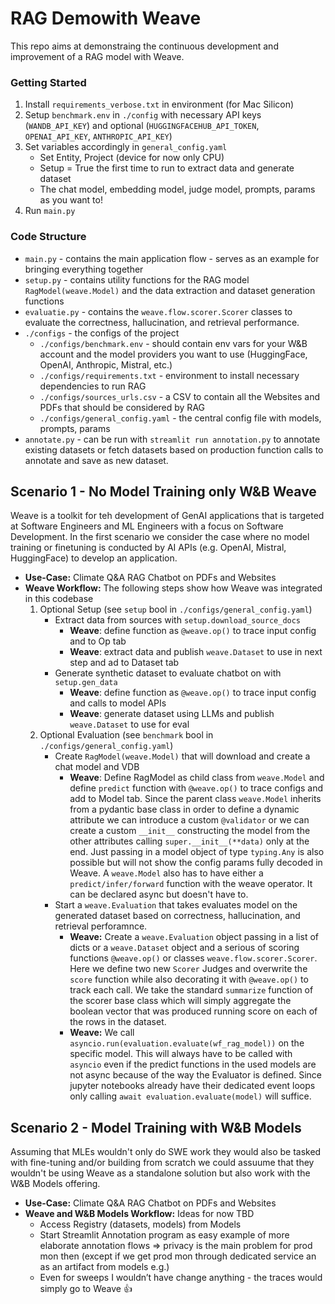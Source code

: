 # RAG Demowith Weave
This repo aims at demonstraing the continuous development and improvement of a RAG model with Weave.

### Getting Started
1. Install `requirements_verbose.txt` in environment (for Mac Silicon)
2. Setup `benchmark.env` in `./config` with necessary API keys (`WANDB_API_KEY`) and optional (`HUGGINGFACEHUB_API_TOKEN`, `OPENAI_API_KEY`, `ANTHROPIC_API_KEY`)
3. Set variables accordingly in `general_config.yaml`
    - Set Entity, Project (device for now only CPU)
    - Setup = True the first time to run to extract data and generate dataset
    - The chat model, embedding model, judge model, prompts, params as you want to!
4. Run `main.py`

### Code Structure
- `main.py` - contains the main application flow - serves as an example for bringing everything together
- `setup.py` - contains utility functions for the RAG model `RagModel(weave.Model)` and the data extraction and dataset generation functions
- `evaluatie.py` - contains the `weave.flow.scorer.Scorer` classes to evaluate the correctness, hallucination, and retrieval performance.
- `./configs` - the configs of the project
    - `./configs/benchmark.env` - should contain env vars for your W&B account and the model providers you want to use (HuggingFace, OpenAI, Anthropic, Mistral, etc.)
    - `./configs/requirements.txt` - environment to install necessary dependencies to run RAG
    - `./configs/sources_urls.csv` - a CSV to contain all the Websites and PDFs that should be considered by RAG
    - `./configs/general_config.yaml` - the central config file with models, prompts, params
- `annotate.py` - can be run with `streamlit run annotation.py` to annotate existing datasets or fetch datasets based on production function calls to annotate and save as new dataset.

## Scenario 1 - No Model Training only W&B Weave
Weave is a toolkit for teh development of GenAI applications that is targeted at Software Engineers and ML Engineers with a focus on Software Development. In the first scenario we consider the case where no model training or finetuning is conducted by AI APIs (e.g. OpenAI, Mistral, HuggingFace) to develop an application. 

- **Use-Case:** Climate Q&A RAG Chatbot on PDFs and Websites    
- **Weave Workflow:** The following steps show how Weave was integrated in this codebase
    1. Optional Setup (see `setup` bool in `./configs/general_config.yaml`)
        - Extract data from sources with `setup.download_source_docs`
            - **Weave**: define function as `@weave.op()` to trace input config and to Op tab
            - **Weave**: extract data and publish `weave.Dataset` to use in next step and ad to Dataset tab
        - Generate synthetic dataset to evaluate chatbot on with `setup.gen_data`
            - **Weave**: define function as `@weave.op()` to trace input config and calls to model APIs
            - **Weave**: generate dataset using LLMs and publish `weave.Dataset` to use for eval
    2. Optional Evaluation (see `benchmark` bool in `./configs/general_config.yaml`)
        - Create `RagModel(weave.Model)` that will download and create a chat model and VDB
            - **Weave**: Define RagModel as child class from `weave.Model` and define `predict` function with `@weave.op()` to trace configs and add to Model tab. Since the parent class `weave.Model` inherits from a pydantic base class in order to define a dynamic attribute we can introduce a custom `@validator` or we can create a custom `__init__` constructing the model from the other attributes calling `super.__init__(**data)` only at the end. Just passing in a model object of type `typing.Any` is also possible but will not show the config params fully decoded in Weave. A `weave.Model` also has to have either a `predict/infer/forward` function with the weave operator. It can be declared async but doesn't have to. 
        - Start a `weave.Evaluation` that takes evaluates model on the generated dataset based on correctness, hallucination, and retrieval perforamnce.
            - **Weave:** Create a `weave.Evaluation` object passing in a list of dicts or a `weave.Dataset` object and a serious of scoring functions `@weave.op()` or classes `weave.flow.scorer.Scorer`. Here we define two new `Scorer` Judges and overwrite the `score` function while also decorating it with `@weave.op()` to track each call. We take the standard `summarize` function of the scorer base class which will simply aggregate the boolean vector that was produced running score on each of the rows in the dataset.
            - **Weave:** We call `asyncio.run(evaluation.evaluate(wf_rag_model))` on the specific model. This will always have to be called with `asyncio` even if the predict functions in the used models are not async because of the way the Evaluator is defined. Since jupyter notebooks already have their dedicated event loops only calling `await evaluation.evaluate(model)` will suffice.

## Scenario 2 - Model Training with W&B Models
Assuming that MLEs wouldn't only do SWE work they would also be tasked with fine-tuning and/or building from scratch we could assuume that they wouldn't be using Weave as a standalone solution but also work with the W&B Models offering.

- **Use-Case:** Climate Q&A RAG Chatbot on PDFs and Websites
- **Weave and W&B Models Workflow:** Ideas for now TBD
    - Access Registry (datasets, models) from Models
    - Start Streamlit Annotation program as easy example of more elaborate annotation flows ⇒ privacy is the main problem for prod mon then (except if we get prod mon through dedicated service an as an artifact from models e.g.)
    - Even for sweeps I wouldn’t have change anything - the traces would simply go to Weave 👍


